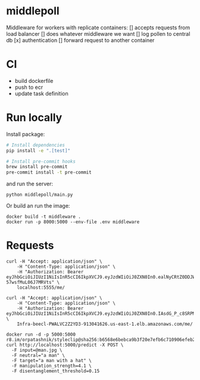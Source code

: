 # middlepoll

Middleware for workers with replicate containers:
[] accepts requests from load balancer
[] does whatever middleware we want
    [] log pollen to central db
    [x] authentication
[] forward request to another container


# CI
- build dockerfile
- push to ecr
- update task definition

# Run locally
Install package:
```sh
# Install dependencies
pip install -e ".[test]"

# Install pre-commit hooks
brew install pre-commit
pre-commit install -t pre-commit
```
and run the server:
```
python middlepoll/main.py
```
Or build an run the image:
```
docker build -t middleware .
docker run -p 8000:5000 --env-file .env middleware
```
# Requests
```
curl -H "Accept: application/json" \
    -H "Content-Type: application/json" \
    -H "Authorization: Bearer eyJhbGciOiJIUzI1NiIsInR5cCI6IkpXVCJ9.eyJzdWIiOiJ0ZXN0In0.ealNyCRtZ0DDJWmexGomcWQll-57wsfMuL06J7MRVts" \
    localhost:5555/me/

curl -H "Accept: application/json" \
    -H "Content-Type: application/json" \
    -H "Authorization: Bearer eyJhbGciOiJIUzI1NiIsInR5cCI6IkpXVCJ9.eyJzdWIiOiJ0ZXN0In0.IAsdG_P_c8SRPM4pniTaFypMq6v2zwTIDjqMgmlBh3o" \
    Infra-beecl-PWALVC2Z2YD3-913041626.us-east-1.elb.amazonaws.com/me/

docker run -d -p 5000:5000 r8.im/orpatashnik/styleclip@sha256:b6568e6bebca9b3f20e7efb6c710906efeb2d1ac6574a7a9d350fa51ee7daec4
curl http://localhost:5000/predict -X POST \
  -F input=@man.jpg \
  -F neutral="a man" \
  -F target="a man with a hat" \
  -F manipulation_strength=4.1 \
  -F disentanglement_threshold=0.15 
```



